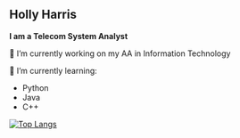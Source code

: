 ## Holly Harris
**I am a Telecom System Analyst**

🔭 I’m currently working on my AA in Information Technology

🌱 I’m currently learning:
* Python
* Java
* C++


[![Top Langs](https://github-readme-stats.vercel.app/api/top-langs/?username=h-m-harris&layout=compact&show_icons=true&theme=apprentice)](https://github.com/anuraghazra/github-readme-stats)

